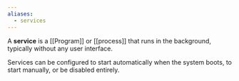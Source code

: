 ```yaml
---
aliases:
  - services
---
```

A **service** is a [[Program]] or [[process]] that runs in the background, typically without any user interface.

Services can be configured to start automatically when the system boots, to start manually, or be disabled entirely.